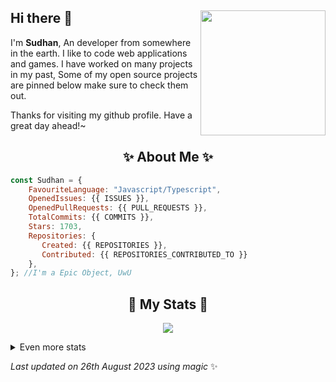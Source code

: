 ## Hi there 👋 <img align="right" src="https://avatars.githubusercontent.com/u/55418697?v=4" width="200" />
I'm **Sudhan**, An developer from somewhere in the earth. I like to code web applications and games. I have worked on many projects in my past, Some of my open source projects are pinned below make sure to check them out.
  
Thanks for visiting my github profile. Have a great day ahead!~
  
<h2 align="center"> ✨ About Me ✨</h2>

```js
const Sudhan = {
    FavouriteLanguage: "Javascript/Typescript",
    OpenedIssues: {{ ISSUES }},
    OpenedPullRequests: {{ PULL_REQUESTS }},
    TotalCommits: {{ COMMITS }},
    Stars: 1703,
    Repositories: {
       Created: {{ REPOSITORIES }},
       Contributed: {{ REPOSITORIES_CONTRIBUTED_TO }}
    },
}; //I'm a Epic Object, UwU
```
  
<h2 align="center"> 🚀 My Stats 🚀</h2>
<p align="center">
<img src="https://github-readme-streak-stats.herokuapp.com/?user=SudhanPlayz&theme=tokyonight">
</p>
<details>
  <summary>
      Even more stats
  </summary>
  <p align="center">
    <img src="https://github-profile-trophy.vercel.app/?username=SudhanPlayz&theme=dracula">
    <img src="https://github-readme-stats.vercel.app/api?username=SudhanPlayz&theme=tokyonight&count_private=true&show_icons=true&include_all_commits=true">
  </p>
</details>
  
<!-- Last updated on Sat Aug 26 2023 18:14:23 GMT+0000 (Coordinated Universal Time) ;-;-->
<i>Last updated on 26th August 2023 using magic</i> ✨ 